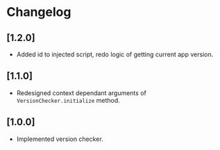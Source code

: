 # Changelog

## [1.2.0]

* Added id to injected script, redo logic of getting current app version.

## [1.1.0]

* Redesigned context dependant arguments of `VersionChecker.initialize` method.

## [1.0.0]

* Implemented version checker.
